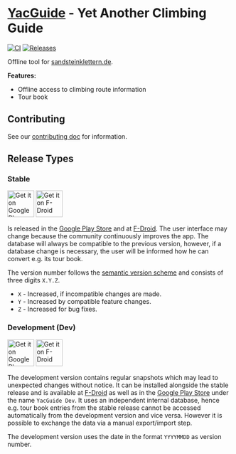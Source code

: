 # [YacGuide] - Yet Another Climbing Guide

[![CI](https://github.com/YacGroup/yacguide/actions/workflows/ci.yaml/badge.svg)](https://github.com/YacGroup/yacguide/actions/workflows/ci.yaml)
[![Releases](https://img.shields.io/github/release/yacgroup/yacguide.svg)](https://github.com/yacgroup/yacguide/releases/latest)

Offline tool for
[sandsteinklettern.de](http://www.sandsteinklettern.de).

**Features:**

 * Offline access to climbing route information
 * Tour book

## Contributing

See our [contributing doc](CONTRIBUTING.md) for information.


## Release Types

### Stable

[<img src="https://play.google.com/intl/en_us/badges/images/generic/en_badge_web_generic.png"
      alt="Get it on Google Play"
      height="60">](https://play.google.com/store/apps/details?id=com.yacgroup.yacguide)
[<img src="https://fdroid.gitlab.io/artwork/badge/get-it-on.png"
      alt="Get it on F-Droid"
      height="60">](https://f-droid.org/en/packages/com.yacgroup.yacguide/)

Is released in the [Google Play Store][YacGuide GPlay] and at
[F-Droid][YacGuide F-Droid]. The user interface may change because the
community continuously improves the app. The database will always be
compatible to the previous version, however, if a database change is
necessary, the user will be informed how he can convert e.g. its tour
book.

The version number follows the [semantic version scheme] and consists
of three digits `X.Y.Z`.

* `X` - Increased, if incompatible changes are made.
* `Y` - Increased by compatible feature changes.
* `Z` - Increased for bug fixes.

### Development (Dev)

[<img src="https://play.google.com/intl/en_us/badges/images/generic/en_badge_web_generic.png"
      alt="Get it on Google Play"
      height="60">](https://play.google.com/store/apps/details?id=com.yacgroup.yacguide.dev)
[<img src="https://fdroid.gitlab.io/artwork/badge/get-it-on.png"
      alt="Get it on F-Droid"
      height="60">](https://f-droid.org/en/packages/com.yacgroup.yacguide.dev/)

The development version contains regular snapshots which may lead to
unexpected changes without notice. It can be installed alongside the
stable release and is available at [F-Droid][YacGuide Dev F-Droid] as
well as in the [Google Play Store][YacGuide Dev GPlay] under the name
`YacGuide Dev`. It uses an independent internal database, hence e.g.
tour book entries from the stable release cannot be accessed
automatically from the development version and vice versa. However it
is possible to exchange the data via a manual export/import step.

The development version uses the date in the format `YYYYMMDD` as
version number.


[YacGuide]: https://yacgroup.github.io/yacguide/
[F-Droid]: https://f-droid.org
[YacGuide F-Droid]: https://f-droid.org/en/packages/com.yacgroup.yacguide/
[YacGuide Dev F-Droid]: https://f-droid.org/en/packages/com.yacgroup.yacguide.dev/
[YacGuide GPlay]: https://play.google.com/store/apps/details?id=com.yacgroup.yacguide
[YacGuide Dev GPlay]: https://play.google.com/store/apps/details?id=com.yacgroup.yacguide.dev
[semantic version scheme]: http://semver.org/
[Android Studio app signing]: https://developer.android.com/studio/publish/app-signing
